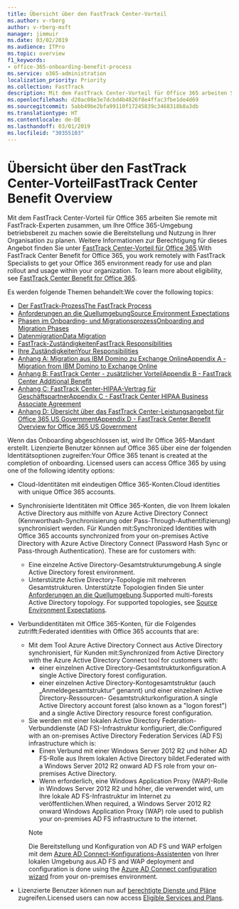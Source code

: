 ```yaml
---
title: Übersicht über den FastTrack Center-Vorteil
ms.author: v-rberg
author: v-rberg-msft
manager: jimmuir
ms.date: 03/02/2019
ms.audience: ITPro
ms.topic: overview
f1_keywords:
- office-365-onboarding-benefit-process
ms.service: o365-administration
localization_priority: Priority
ms.collection: FastTrack
description: Mit dem FastTrack Center-Vorteil für Office 365 arbeiten Sie remote mit FastTrack-Experten zusammen, um Ihre Office 365-Umgebung betriebsbereit zu machen sowie die Bereitstellung und Nutzung in Ihrer Organisation zu planen. Weitere Informationen zur Berechtigung für dieses Angebot finden Sie unter „FastTrack Center-Vorteil für Office 365“.
ms.openlocfilehash: d20ac08e3e7dcbd4b4826f8e4ffac3fbe1de4d69
ms.sourcegitcommit: 5abb49be2bfa99110f17245839c3468318b8a3db
ms.translationtype: HT
ms.contentlocale: de-DE
ms.lasthandoff: 03/01/2019
ms.locfileid: "30355103"
---
```

# <a name="fasttrack-center-benefit-overview"></a><span data-ttu-id="a95ad-104">Übersicht über den FastTrack Center-Vorteil</span><span class="sxs-lookup"><span data-stu-id="a95ad-104">FastTrack Center Benefit Overview</span></span>

<span data-ttu-id="a95ad-p102">Mit dem FastTrack Center-Vorteil für Office 365 arbeiten Sie remote mit FastTrack-Experten zusammen, um Ihre Office 365-Umgebung betriebsbereit zu machen sowie die Bereitstellung und Nutzung in Ihrer Organisation zu planen. Weitere Informationen zur Berechtigung für dieses Angebot finden Sie unter [FastTrack Center-Vorteil für Office 365](O365-fasttrack-benefit-for-office-365.md).</span><span class="sxs-lookup"><span data-stu-id="a95ad-p102">With FastTrack Center Benefit for Office 365, you work remotely with FastTrack Specialists to get your Office 365 environment ready for use and plan rollout and usage within your organization. To learn more about eligibility, see [FastTrack Center Benefit for Office 365](O365-fasttrack-benefit-for-office-365.md).</span></span>
  
<span data-ttu-id="a95ad-107">Es werden folgende Themen behandelt:</span><span class="sxs-lookup"><span data-stu-id="a95ad-107">We cover the following topics:</span></span>
- [<span data-ttu-id="a95ad-108">Der FastTrack-Prozess</span><span class="sxs-lookup"><span data-stu-id="a95ad-108">The FastTrack Process</span></span>](O365-fasttrack-process.md) 
- [<span data-ttu-id="a95ad-109">Anforderungen an die Quellumgebung</span><span class="sxs-lookup"><span data-stu-id="a95ad-109">Source Environment Expectations</span></span>](O365-source-environment-expectations.md)
- [<span data-ttu-id="a95ad-110">Phasen im Onboarding- und Migrationsprozess</span><span class="sxs-lookup"><span data-stu-id="a95ad-110">Onboarding and Migration Phases</span></span>](O365-onboarding-and-migration.md)
- [<span data-ttu-id="a95ad-111">Datenmigration</span><span class="sxs-lookup"><span data-stu-id="a95ad-111">Data Migration</span></span>](O365-data-migration.md)
- [<span data-ttu-id="a95ad-112">FastTrack-Zuständigkeiten</span><span class="sxs-lookup"><span data-stu-id="a95ad-112">FastTrack Responsibilities</span></span>](O365-fasttrack-responsibilities.md)
- [<span data-ttu-id="a95ad-113">Ihre Zuständigkeiten</span><span class="sxs-lookup"><span data-stu-id="a95ad-113">Your Responsibilities</span></span>](O365-your-responsibilities.md) 
- [<span data-ttu-id="a95ad-114">Anhang A: Migration aus IBM Domino zu Exchange Online</span><span class="sxs-lookup"><span data-stu-id="a95ad-114">Appendix A - Migration from IBM Domino to Exchange Online</span></span>](O365-from-ibm-domino-to-exchange-online.md)
- [<span data-ttu-id="a95ad-115">Anhang B: FastTrack Center - zusätzlicher Vorteil</span><span class="sxs-lookup"><span data-stu-id="a95ad-115">Appendix B - FastTrack Center Additional Benefit</span></span>](O365-fasttrack-additional-benefits.md)
- [<span data-ttu-id="a95ad-116">Anhang C: FastTrack Center-HIPAA-Vertrag für Geschäftspartner</span><span class="sxs-lookup"><span data-stu-id="a95ad-116">Appendix C - FastTrack Center HIPAA Business Associate Agreement</span></span>](O365-hipaa-business-associate-agreement.md)
- [<span data-ttu-id="a95ad-117">Anhang D: Übersicht über das FastTrack Center-Leistungsangebot für Office 365 US Government</span><span class="sxs-lookup"><span data-stu-id="a95ad-117">Appendix D - FastTrack Center Benefit Overview for Office 365 US Government</span></span>](US-Gov-appendix-overview.md)
    
<span data-ttu-id="a95ad-p103">Wenn das Onboarding abgeschlossen ist, wird Ihr Office 365-Mandant erstellt. Lizenzierte Benutzer können auf Office 365 über eine der folgenden Identitätsoptionen zugreifen:</span><span class="sxs-lookup"><span data-stu-id="a95ad-p103">Your Office 365 tenant is created at the completion of onboarding. Licensed users can access Office 365 by using one of the following identity options:</span></span>
- <span data-ttu-id="a95ad-120">Cloud-Identitäten mit eindeutigen Office 365-Konten.</span><span class="sxs-lookup"><span data-stu-id="a95ad-120">Cloud identities with unique Office 365 accounts.</span></span>
- <span data-ttu-id="a95ad-p104">Synchronisierte Identitäten mit Office 365-Konten, die von Ihrem lokalen Active Directory aus mithilfe von Azure Active Directory Connect (Kennworthash-Synchronisierung oder Pass-Through-Authentifizierung) synchronisiert werden. Für Kunden mit:</span><span class="sxs-lookup"><span data-stu-id="a95ad-p104">Synchronized Identities with Office 365 accounts synchronized from your on-premises Active Directory with Azure Active Directory Connect (Password Hash Sync or Pass-through Authentication). These are for customers with:</span></span>
  - <span data-ttu-id="a95ad-123">Eine einzelne Active Directory-Gesamtstrukturumgebung.</span><span class="sxs-lookup"><span data-stu-id="a95ad-123">A single Active Directory forest environment.</span></span>
  - <span data-ttu-id="a95ad-p105">Unterstützte Active Directory-Topologie mit mehreren Gesamtstrukturen. Unterstützte Topologien finden Sie unter [Anforderungen an die Quellumgebung](O365-source-environment-expectations.md).</span><span class="sxs-lookup"><span data-stu-id="a95ad-p105">Supported multi-forests Active Directory topology. For supported topologies, see [Source Environment Expectations](O365-source-environment-expectations.md).</span></span>
- <span data-ttu-id="a95ad-126">Verbundidentitäten mit Office 365-Konten, für die Folgendes zutrifft:</span><span class="sxs-lookup"><span data-stu-id="a95ad-126">Federated identities with Office 365 accounts that are:</span></span>
  - <span data-ttu-id="a95ad-127">Mit dem Tool Azure Active Directory Connect aus Active Directory synchronisiert, für Kunden mit:</span><span class="sxs-lookup"><span data-stu-id="a95ad-127">Synchronized from Active Directory with the Azure Active Directory Connect tool for customers with:</span></span>
      - <span data-ttu-id="a95ad-128">einer einzelnen Active Directory-Gesamtstrukturkonfiguration.</span><span class="sxs-lookup"><span data-stu-id="a95ad-128">A single Active Directory forest configuration.</span></span>
      - <span data-ttu-id="a95ad-129">einer einzelnen Active Directory-Kontogesamtstruktur (auch „Anmeldegesamtstruktur“ genannt) und einer einzelnen Active Directory-Ressourcen- Gesamtstrukturkonfiguration.</span><span class="sxs-lookup"><span data-stu-id="a95ad-129">A single Active Directory account forest (also known as a "logon forest") and a single Active Directory resource forest configuration.</span></span>
  - <span data-ttu-id="a95ad-130">Sie werden mit einer lokalen Active Directory Federation-Verbunddienste (AD FS)-Infrastruktur konfiguriert, die:</span><span class="sxs-lookup"><span data-stu-id="a95ad-130">Configured with an on-premises Active Directory Federation Services (AD FS) infrastructure which is:</span></span>
      - <span data-ttu-id="a95ad-131">Einen Verbund mit einer Windows Server 2012 R2 und höher AD FS-Rolle aus Ihrem lokalen Active Directory bildet.</span><span class="sxs-lookup"><span data-stu-id="a95ad-131">Federated with a Windows Server 2012 R2 onward AD FS role from your on-premises Active Directory.</span></span>
      - <span data-ttu-id="a95ad-132">Wenn erforderlich, eine Windows Application Proxy (WAP)-Rolle in Windows Server 2012 R2 und höher, die verwendet wird, um Ihre lokale AD FS-Infrastruktur im Internet zu veröffentlichen.</span><span class="sxs-lookup"><span data-stu-id="a95ad-132">When required, a Windows Server 2012 R2 onward Windows Application Proxy (WAP) role used to publish your on-premises AD FS infrastructure to the internet.</span></span>
    > [!NOTE]
    > <span data-ttu-id="a95ad-133">Die Bereitstellung und Konfiguration von AD FS und WAP erfolgen mit dem [Azure AD Connect-Konfigurations-Assistenten](https://go.microsoft.com/fwlink/?linkid=844794) von Ihrer lokalen Umgebung aus.</span><span class="sxs-lookup"><span data-stu-id="a95ad-133">AD FS and WAP deployment and configuration is done using the [Azure AD Connect configuration wizard](https://go.microsoft.com/fwlink/?linkid=844794) from your on-premises environment.</span></span> 
  
- <span data-ttu-id="a95ad-134">Lizenzierte Benutzer können nun auf [berechtigte Dienste und Pläne](M365-eligible-services-and-plans.md) zugreifen.</span><span class="sxs-lookup"><span data-stu-id="a95ad-134">Licensed users can now access [Eligible Services and Plans](M365-eligible-services-and-plans.md).</span></span>
    

 
